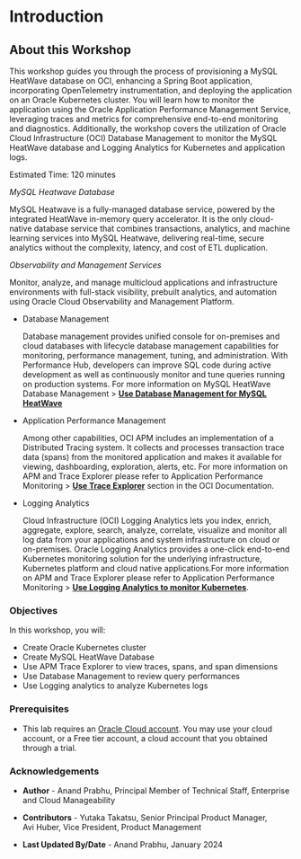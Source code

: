 # Introduction

## About this Workshop

This workshop guides you through the process of provisioning a MySQL HeatWave database on OCI, enhancing a Spring Boot application, incorporating OpenTelemetry instrumentation, and deploying the application on an Oracle Kubernetes cluster. You will learn how to monitor the application using the Oracle Application Performance Management Service, leveraging traces and metrics for comprehensive end-to-end monitoring and diagnostics. Additionally, the workshop covers the utilization of Oracle Cloud Infrastructure (OCI) Database Management to monitor the MySQL HeatWave database and Logging Analytics for Kubernetes and application logs.


Estimated Time: 120 minutes

*MySQL Heatwave Database*

MySQL Heatwave is a fully-managed database service, powered by the integrated HeatWave in-memory query accelerator. It is the only cloud-native database service that combines transactions, analytics, and machine learning services into MySQL Heatwave, delivering real-time, secure analytics without the complexity, latency, and cost of ETL duplication.

*Observability and Management Services*

Monitor, analyze, and manage multicloud applications and infrastructure environments with full-stack visibility, prebuilt analytics, and automation using Oracle Cloud Observability and Management Platform.

- Database Management 

    Database management provides unified console for on-premises and cloud databases with lifecycle database management capabilities for monitoring, performance management, tuning, and administration. With Performance Hub, developers can improve SQL code during active development as well as continuously monitor and tune queries running on production systems. For more information on MySQL HeatWave Database Management > **[Use Database Management for MySQL HeatWave](https://blogs.oracle.com/mysql/post/database-management-for-mysql-heatwave)**

- Application Performance Management 

    Among other capabilities, OCI APM includes an implementation of a Distributed Tracing system. It collects and processes transaction trace data (spans) from the monitored application and makes it available for viewing, dashboarding, exploration, alerts, etc. For more information on APM and Trace Explorer please refer to Application Performance Monitoring > **[Use Trace Explorer](https://docs.oracle.com/en-us/iaas/application-performance-monitoring/doc/use-trace-explorer.html)** section in the OCI Documentation.

- Logging Analytics 

    Cloud Infrastructure (OCI) Logging Analytics lets you index, enrich, aggregate, explore, search, analyze, correlate, visualize and monitor all log data from your applications and system infrastructure on cloud or on-premises. Oracle Logging Analytics provides a one-click end-to-end Kubernetes monitoring solution for the underlying infrastructure, Kubernetes platform and cloud native applications.For more information on APM and Trace Explorer please refer to Application Performance Monitoring > **[Use Logging Analytics to monitor Kubernetes](https://docs.oracle.com/en/solutions/kubernetes-oke-logging-analytics/index.html)**.


### Objectives

In this workshop, you will:
* Create Oracle Kubernetes cluster 
* Create MySQL HeatWave Database 
* Use APM Trace Explorer to view traces, spans, and span dimensions 
* Use Database Management to review query performances 
* Use Logging analytics to analyze Kubernetes logs 

### Prerequisites

* This lab requires an [Oracle Cloud account](https://www.oracle.com/cloud/free/). You may use your cloud account, or a Free tier account, a cloud account that you obtained through a trial.

### Acknowledgements

* **Author** - Anand Prabhu, Principal Member of Technical Staff, Enterprise and Cloud Manageability
- **Contributors** -
Yutaka Takatsu, Senior Principal Product Manager,  
Avi Huber, Vice President, Product Management
* **Last Updated By/Date** - Anand Prabhu, January 2024